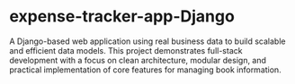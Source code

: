 # expense-tracker-app-Django
A Django-based web application using real business data to build scalable and efficient data models. This project demonstrates full-stack development with a focus on clean architecture, modular design, and practical implementation of core features for managing book information.

